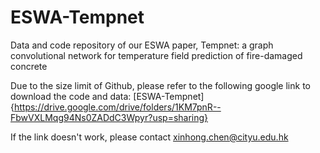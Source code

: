 # ESWA-Tempnet
Data and code repository of our ESWA paper, Tempnet: a graph convolutional network for temperature field prediction of fire-damaged concrete

Due to the size limit of Github, please refer to the following google link to download the code and data: [ESWA-Tempnet]{https://drive.google.com/drive/folders/1KM7pnR--FbwVXLMqg94Ns0ZADdC3Wpyr?usp=sharing}

If the link doesn't work, please contact xinhong.chen@cityu.edu.hk
